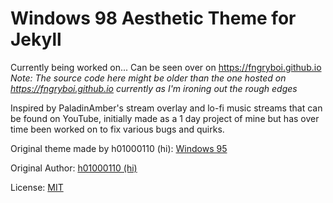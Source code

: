 # Windows 98 Aesthetic Theme for Jekyll

Currently being worked on... Can be seen over on https://fngryboi.github.io
*Note: The source code here might be older than the one hosted on https://fngryboi.github.io currently as I'm ironing out the rough edges*

Inspired by PaladinAmber's stream overlay and lo-fi music streams that can be found on YouTube, initially made as a 1 day project of mine but has over time been worked on to fix various bugs and quirks.

Original theme made by h01000110 (hi): [Windows 95](https://h01000110.github.io/20170917/windows-95)

Original Author: [h01000110 (hi)](https://github.com/h01000110)

License: [MIT](https://github.com/h01000110/windows-95/blob/master/LICENSE)
